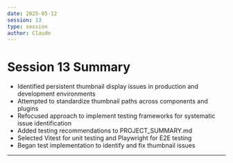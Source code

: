 ```yaml
---
date: 2025-05-12
session: 13
type: session
author: Claude
---
```


# Session 13 Summary

- Identified persistent thumbnail display issues in production and development environments
- Attempted to standardize thumbnail paths across components and plugins
- Refocused approach to implement testing frameworks for systematic issue identification
- Added testing recommendations to PROJECT_SUMMARY.md
- Selected Vitest for unit testing and Playwright for E2E testing
- Began test implementation to identify and fix thumbnail issues

---